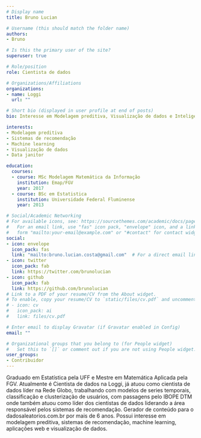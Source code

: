 ```yaml
---
# Display name
title: Bruno Lucian

# Username (this should match the folder name)
authors:
- Bruno

# Is this the primary user of the site?
superuser: true

# Role/position
role: Cientista de dados

# Organizations/Affiliations
organizations:
- name: Loggi
  url: ""

# Short bio (displayed in user profile at end of posts)
bio: Interesse em Modelagem preditiva, Visualização de dados e Inteligencia artificial

interests:
- Modelagem preditiva 
- Sistemas de recomendação
- Machine learning
- Visualização de dados
- Data janitor

education:
  courses:
  - course: MSc Modelagem Matemática da Informação
    institution: Emap/FGV
    year: 2017
  - course: BSc em Estatistica
    institution: Universidade Federal Fluminense
    year: 2013

# Social/Academic Networking
# For available icons, see: https://sourcethemes.com/academic/docs/page-builder/#icons
#   For an email link, use "fas" icon pack, "envelope" icon, and a link in the
#   form "mailto:your-email@example.com" or "#contact" for contact widget.
social:
- icon: envelope
  icon_pack: fas
  link: "mailto:bruno.lucian.costa@gmail.com"  # For a direct email link, use "mailto:test@example.org".
- icon: twitter
  icon_pack: fab
  link: https://twitter.com/brunolucian
- icon: github
  icon_pack: fab
  link: https://github.com/brunolucian
# Link to a PDF of your resume/CV from the About widget.
# To enable, copy your resume/CV to `static/files/cv.pdf` and uncomment the lines below.
# - icon: cv
#   icon_pack: ai
#   link: files/cv.pdf

# Enter email to display Gravatar (if Gravatar enabled in Config)
email: ""

# Organizational groups that you belong to (for People widget)
#   Set this to `[]` or comment out if you are not using People widget.
user_groups:
- Contribuidor
---
```


Graduado em Estatística pela UFF e Mestre em Matemática Aplicada pela FGV. Atualmente é Cientista de dados na Loggi, já atuou como cientista de dados líder na Rede Globo, trabalhando com modelos de series temporais, classificação e clusterização de usuários, com passagens pelo IBOPE DTM onde também atuou como líder dos cientistas de dados liderando a área responsável pelos sistemas de recomendação. Gerador de conteúdo para o dadosaleatorios.com.br por mais de 6 anos. Possui interesse em modelagem preditiva, sistemas de recomendação, machine learning, aplicações web e visualização de dados.
